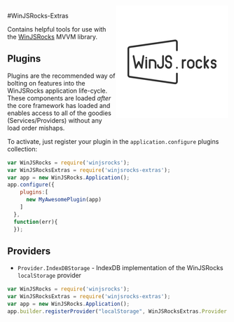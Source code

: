 <img align="right" src="https://raw.githubusercontent.com/DeepElement/winjsrocks/stable/docs/logos/WinJS.rocks-256x256.png">

#WinJSRocks-Extras

Contains helpful tools for use with the [WinJSRocks](http://winjs.rocks) MVVM library. 

## Plugins 
Plugins are the recommended way of bolting on features into the WinJSRocks application life-cycle.
These components are loaded *after* the core framework has loaded and enables access to all of the goodies (Services/Providers) without any load order mishaps.

To activate, just register your plugin in the `application.configure` plugins collection:
``` javascript
var WinJSRocks = require('winjsrocks');
var WinJSRocksExtras = require('winjsrocks-extras');
var app = new WinJSRocks.Application();
app.configure({
    plugins:[
      new MyAwesomePlugin(app)
    ]
  },
  function(err){
  });
``` 


## Providers



- `Provider.IndexDBStorage` - IndexDB implementation of the WinJSRocks `localStorage` provider

``` javascript
var WinJSRocks = require('winjsrocks');
var WinJSRocksExtras = require('winjsrocks-extras');
var app = new WinJSRocks.Application();
app.builder.registerProvider("localStorage", WinJSRocksExtras.Provider.IndexDBStorage);
``` 
